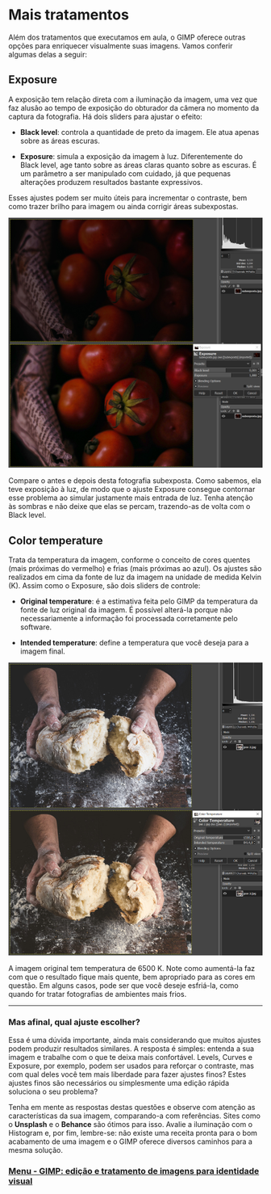 # Mais tratamentos

Além dos tratamentos que executamos em aula, o GIMP oferece outras opções para enriquecer visualmente suas imagens. Vamos conferir algumas delas a seguir:

## Exposure

A exposição tem relação direta com a iluminação da imagem, uma vez que faz alusão ao tempo de exposição do obturador da câmera no momento da captura da fotografia. Há dois sliders para ajustar o efeito:

- **Black level**: controla a quantidade de preto da imagem. Ele atua apenas sobre as áreas escuras.

- **Exposure**: simula a exposição da imagem à luz. Diferentemente do Black level, age tanto sobre as áreas claras quanto sobre as escuras. É um parâmetro a ser manipulado com cuidado, já que pequenas alterações produzem resultados bastante expressivos.

Esses ajustes podem ser muito úteis para incrementar o contraste, bem como trazer brilho para imagem ou ainda corrigir áreas subexpostas.

<img src="./img/maisTratamentos-01.jpg">

Compare o antes e depois desta fotografia subexposta. Como sabemos, ela teve exposição à luz, de modo que o ajuste Exposure consegue contornar esse problema ao simular justamente mais entrada de luz. Tenha atenção às sombras e não deixe que elas se percam, trazendo-as de volta com o Black level.

## Color temperature

Trata da temperatura da imagem, conforme o conceito de cores quentes (mais próximas do vermelho) e frias (mais próximas ao azul). Os ajustes são realizados em cima da fonte de luz da imagem na unidade de medida Kelvin (K). Assim como o Exposure, são dois sliders de controle:

- **Original temperature**: é a estimativa feita pelo GIMP da temperatura da fonte de luz original da imagem. É possível alterá-la porque não necessariamente a informação foi processada corretamente pelo software.

- **Intended temperature**: define a temperatura que você deseja para a imagem final.

<img src="./img/maisTratamentos-02.jpg">

A imagem original tem temperatura de 6500 K. Note como aumentá-la faz com que o resultado fique mais quente, bem apropriado para as cores em questão. Em alguns casos, pode ser que você deseje esfriá-la, como quando for tratar fotografias de ambientes mais frios.

<hr>

### Mas afinal, qual ajuste escolher?

Essa é uma dúvida importante, ainda mais considerando que muitos ajustes podem produzir resultados similares. A resposta é simples: entenda a sua imagem e trabalhe com o que te deixa mais confortável. Levels, Curves e Exposure, por exemplo, podem ser usados para reforçar o contraste, mas com qual deles você tem mais liberdade para fazer ajustes finos? Estes ajustes finos são necessários ou simplesmente uma edição rápida soluciona o seu problema?

Tenha em mente as respostas destas questões e observe com atenção as características da sua imagem, comparando-a com referências. Sites como o **Unsplash** e o **Behance** são ótimos para isso. Avalie a iluminação com o Histogram e, por fim, lembre-se: não existe uma receita pronta para o bom acabamento de uma imagem e o GIMP oferece diversos caminhos para a mesma solução.

### [Menu - GIMP: edição e tratamento de imagens para identidade visual](menu.md)